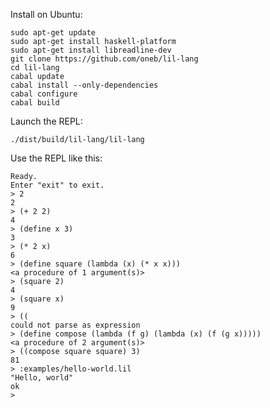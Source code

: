 Install on Ubuntu:

    sudo apt-get update
    sudo apt-get install haskell-platform
    sudo apt-get install libreadline-dev
    git clone https://github.com/oneb/lil-lang
    cd lil-lang
    cabal update
    cabal install --only-dependencies  
    cabal configure
    cabal build

Launch the REPL:

    ./dist/build/lil-lang/lil-lang

Use the REPL like this:

    Ready.
    Enter "exit" to exit.
    > 2
    2
    > (+ 2 2)
    4
    > (define x 3)
    3
    > (* 2 x)
    6
    > (define square (lambda (x) (* x x)))
    <a procedure of 1 argument(s)>
    > (square 2)
    4
    > (square x)
    9
    > ((
    could not parse as expression
    > (define compose (lambda (f g) (lambda (x) (f (g x)))))
    <a procedure of 2 argument(s)>
    > ((compose square square) 3)
    81
    > :examples/hello-world.lil
    "Hello, world"
    ok
    > 

